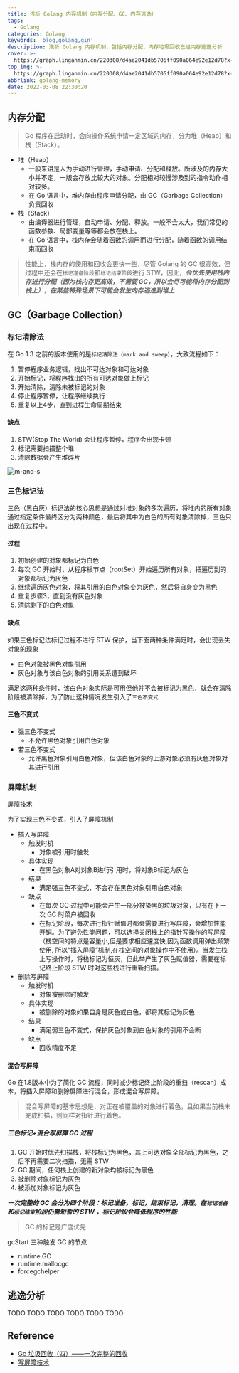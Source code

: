 ```yaml
---
title: 浅析 Golang 内存机制（内存分配、GC、内存逃逸）
tags:
  - Golang
categories: Golang
keywords: 'blog,golang,gin'
description: 浅析 Golang 内存机制，包括内存分配，内存垃圾回收已经内存逃逸分析
cover: >-
  https://graph.linganmin.cn/220308/d4ae2041db5705ff090a064e92e12d78?x-oss-process=image/format,webp/quality,q_60
top_img: >-
  https://graph.linganmin.cn/220308/d4ae2041db5705ff090a064e92e12d78?x-oss-process=image/format,webp/quality,q_60
abbrlink: golang-memory
date: 2022-03-08 22:30:20
---
```



## 内存分配

> Go 程序在启动时，会向操作系统申请一定区域的内存，分为堆（Heap）和栈（Stack）。

- 堆（Heap）
  - 一般来讲是人为手动进行管理，手动申请、分配和释放。所涉及的内存大小并不定，一版会存放比较大的对象。分配相对较慢涉及到的指令动作相对较多。
  - 在 Go 语言中，堆内存由程序申请分配，由 GC（Garbage Collection）负责回收
- 栈（Stack）
  - 由编译器进行管理，自动申请、分配、释放。一般不会太大，我们常见的函数参数、局部变量等等都会放在栈上。
  - 在 Go 语言中，栈内存会随着函数的调用而进行分配，随着函数的调用结束而回收

> 性能上，栈内存的使用和回收会更快一些，尽管 Golang 的 GC 很高效，但过程中还会在`标记准备阶段`和`标记结束阶段`进行 STW，因此，***会优先使用栈内存进行分配（因为栈内存更高效，不需要 GC，所以会尽可能将内存分配到栈上），在某些特殊场景下可能会发生内存逃逸到堆上***

## GC（Garbage Collection）

### 标记清除法

在 Go 1.3 之前的版本使用的是`标记清除法（mark and sweep）`，大致流程如下：

1. 暂停程序业务逻辑，找出不可达对象和可达对象
2. 开始标记，将程序找出的所有可达对象做上标记
3. 开始清除，清除未被标记的对象
4. 停止程序暂停，让程序继续执行
5. 重复以上4步，直到进程生命周期结束

#### 缺点

1. STW(Stop The World) 会让程序暂停，程序会出现卡顿
2. 标记需要扫描整个堆
3. 清除数据会产生堆碎片

![m-and-s](https://graph.linganmin.cn/220308/198fe8b28651b000935f62477f05b018?x-oss-process=image/format,webp/quality,q_60)

### 三色标记法

三色（黑白灰）标记法的核心思想是通过对堆对象的多次遍历，将堆内的所有对象通过指定条件最终区分为两种颜色，最后将其中为白色的所有对象清除掉，三色只出现在过程中。

#### 过程

1. 初始创建的对象都标记为白色
2. 每次 GC 开始时，从程序根节点（rootSet）开始遍历所有对象，把遍历到的对象都标记为灰色
3. 继续遍历灰色对象，将其引用的白色对象变为灰色，然后将自身变为黑色
4. 重复步骤3，直到没有灰色对象
5. 清除剩下的白色对象

#### 缺点

如果三色标记法标记过程不进行 STW 保护，当下面两种条件满足时，会出现丢失对象的现象

- 白色对象被黑色对象引用
- 灰色对象与该白色对象的引用关系遭到破坏

满足这两种条件时，该白色对象实际是可用但他并不会被标记为黑色，就会在清除阶段被清除掉，为了防止这种情况发生引入了`三色不变式`

#### 三色不变式

- 强三色不变式
  - 不允许黑色对象引用白色对象
- 若三色不变式
  - 允许黑色对象引用白色对象，但该白色对象的上游对象必须有灰色对象对其进行引用

### 屏障机制

屏障技术

为了实现三色不变式，引入了屏障机制

- 插入写屏障
  - 触发时机
    - 对象被引用时触发
  - 具体实现
    - 在黑色对象A对对象B进行引用时，将对象B标记为灰色
  - 结果
    - 满足强三色不变式，不会存在黑色对象引用白色对象
  - 缺点
    - 在每次 GC 过程中可能会产生一部分被染黑的垃圾对象，只有在下一次 GC 时菜户被回收
    - 在标记阶段，每次进行指针赋值时都会需要进行写屏障，会增加性能开销。为了避免性能问题，可以选择关闭栈上的指针写操作的写屏障（栈空间的特点是容量小,但是要求相应速度快,因为函数调用弹出频繁使用, 所以“插入屏障”机制,在栈空间的对象操作中不使用）。当发生栈上写操作时，将栈标记为恒灰，但此举产生了灰色赋值器，需要在标记终止阶段 STW 时对这些栈进行重新扫描。
- 删除写屏障
  - 触发时机
    - 对象被删除时触发
  - 具体实现
    - 被删除的对象如果自身是灰色或白色，都将其标记为灰色
  - 结果
    - 满足弱三色不变式，保护灰色对象到白色对象的引用不会断
  - 缺点
    - 回收精度不足

#### 混合写屏障

Go 在1.8版本中为了简化 GC 流程，同时减少标记终止阶段的重扫（rescan）成本，将插入屏障和删除屏障进行混合，形成混合写屏障。

> 混合写屏障的基本思想是，对正在被覆盖的对象进行着色，且如果当前栈未完成扫描，则同样对指针进行着色。

##### 三色标记+混合写屏障 GC 过程

1. GC 开始时优先扫描栈，将栈标记为黑色，其上可达对象全部标记为黑色，之后不再需要二次扫描，无需 STW
2. GC 期间，任何栈上创建的新对象均被标记为黑色
3. 被删除对象标记为灰色
4. 被添加对象标记为灰色

***一次完整的 GC 会分为四个阶段：标记准备，标记，结束标记，清理。在`标记准备`和`标记结束`阶段仍需短暂的 STW ，标记阶段会降低程序的性能***

> GC 的标记是广度优先

gcStart 三种触发 GC 的节点

- runtime.GC
- runtime.mallocgc
- forcegchelper

## 逃逸分析

TODO
TODO
TODO
TODO
TODO
TODO


## Reference

- [Go 垃圾回收（四）——一次完整的回收](https://zhuanlan.zhihu.com/p/105571503)
- [写屏障技术](https://golang.design/under-the-hood/zh-cn/part2runtime/ch08gc/barrier/)